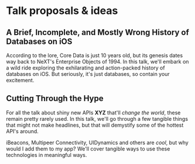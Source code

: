 # Talk proposals & ideas

## A Brief, Incomplete, and Mostly Wrong History of Databases on iOS

According to the lore, Core Data is just 10 years old, but its genesis dates way back to NeXT's Enterprise Objects of 1994. In this talk, we'll embark on a wild ride exploring the exhilarating and action-packed history of databases on iOS. But seriously, it's just databases, so contain your excitement.

## Cutting Through the Hype

For all the talk about shiny new APIs **XYZ** that'll *change the world*, these remain pretty rarely used. In this talk, we'll go through a few tangible things that might not make headlines, but that will demystify some of the hottest API's around.

iBeacons, Multipeer Connectivity, UIDynamics and others are *cool*, but why would I add them to my app? We'll cover tangible ways to use these technologies in meaningful ways.
